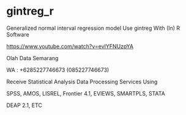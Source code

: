 # gintreg_r
Generalized normal interval regression model Use gintreg With (In) R Software

https://www.youtube.com/watch?v=evIYFNUzpYA

Olah Data Semarang

WA : +6285227746673 (085227746673)

Receive Statistical Analysis Data Processing Services Using

SPSS, AMOS, LISREL, Frontier 4.1, EVIEWS, SMARTPLS, STATA

DEAP 2.1, ETC

